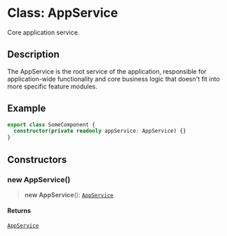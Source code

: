 # Class: AppService

Core application service.

## Description

The AppService is the root service of the application, responsible for
application-wide functionality and core business logic that doesn't fit
into more specific feature modules.

## Example

```typescript
export class SomeComponent {
  constructor(private readonly appService: AppService) {}
}
```

## Constructors

### new AppService()

> **new AppService**(): [`AppService`](AppService.md)

#### Returns

[`AppService`](AppService.md)
